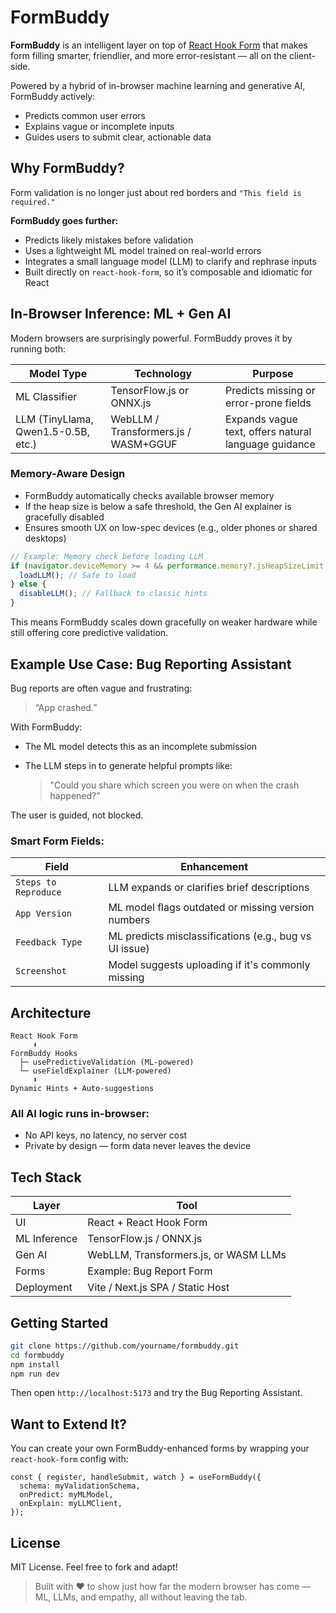 # FormBuddy

**FormBuddy** is an intelligent layer on top of [React Hook Form](https://react-hook-form.com/) that makes form filling smarter, friendlier, and more error-resistant — all on the client-side.

Powered by a hybrid of in-browser machine learning and generative AI, 
FormBuddy actively:
- Predicts common user errors
- Explains vague or incomplete inputs
- Guides users to submit clear, actionable data

## Why FormBuddy?

Form validation is no longer just about red borders and `"This field is required."`

**FormBuddy goes further:**
- Predicts likely mistakes before validation
- Uses a lightweight ML model trained on real-world errors
- Integrates a small language model (LLM) to clarify and rephrase inputs
- Built directly on `react-hook-form`, so it’s composable and idiomatic for React

## In-Browser Inference: ML + Gen AI

Modern browsers are surprisingly powerful. FormBuddy proves it by running both:

| Model Type | Technology | Purpose |
|------------|------------|---------|
| ML Classifier | TensorFlow.js or ONNX.js | Predicts missing or error-prone fields |
| LLM (TinyLlama, Qwen1.5-0.5B, etc.) | WebLLM / Transformers.js / WASM+GGUF | Expands vague text, offers natural language guidance |

### Memory-Aware Design
- FormBuddy automatically checks available browser memory
- If the heap size is below a safe threshold, the Gen AI explainer is gracefully disabled
- Ensures smooth UX on low-spec devices (e.g., older phones or shared desktops)

```ts
// Example: Memory check before loading LLM
if (navigator.deviceMemory >= 4 && performance.memory?.jsHeapSizeLimit > 1.5e9) {
  loadLLM(); // Safe to load
} else {
  disableLLM(); // Fallback to classic hints
}
````

This means FormBuddy scales down gracefully on weaker hardware while still offering core predictive validation.

## Example Use Case: Bug Reporting Assistant

Bug reports are often vague and frustrating:

> “App crashed.”

With FormBuddy:

* The ML model detects this as an incomplete submission
* The LLM steps in to generate helpful prompts like:

  > "Could you share which screen you were on when the crash happened?"

The user is guided, not blocked.

### Smart Form Fields:

| Field                | Enhancement                                            |
| -------------------- | ------------------------------------------------------ |
| `Steps to Reproduce` | LLM expands or clarifies brief descriptions            |
| `App Version`        | ML model flags outdated or missing version numbers     |
| `Feedback Type`      | ML predicts misclassifications (e.g., bug vs UI issue) |
| `Screenshot`         | Model suggests uploading if it's commonly missing      |

## Architecture

```
React Hook Form
     ⬇
FormBuddy Hooks
  ├─ usePredictiveValidation (ML-powered)
  └─ useFieldExplainer (LLM-powered)
     ⬇
Dynamic Hints + Auto-suggestions
```

### All AI logic runs in-browser:

* No API keys, no latency, no server cost
* Private by design — form data never leaves the device

## Tech Stack

| Layer        | Tool                                  |
| ------------ | ------------------------------------- |
| UI           | React + React Hook Form               |
| ML Inference | TensorFlow\.js / ONNX.js              |
| Gen AI       | WebLLM, Transformers.js, or WASM LLMs |
| Forms        | Example: Bug Report Form              |
| Deployment   | Vite / Next.js SPA / Static Host      |

## Getting Started

```bash
git clone https://github.com/yourname/formbuddy.git
cd formbuddy
npm install
npm run dev
```

Then open `http://localhost:5173` and try the Bug Reporting Assistant.

## Want to Extend It?

You can create your own FormBuddy-enhanced forms by wrapping your `react-hook-form` config with:

```tsx
const { register, handleSubmit, watch } = useFormBuddy({
  schema: myValidationSchema,
  onPredict: myMLModel,
  onExplain: myLLMClient,
});
```

## License

MIT License. Feel free to fork and adapt!

> Built with ❤️ to show just how far the modern browser has come — ML, LLMs, and empathy, all without leaving the tab.

